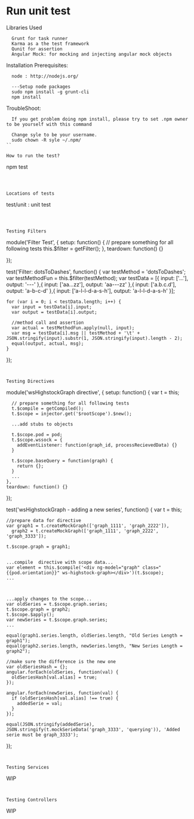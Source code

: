 
Run unit test
===============

Libraries Used
```
  Grunt for task runner
  Karma as a the test framework
  Qunit for assertion
  Angular Mock: for mocking and injecting angular mock objects
```

Installation Prerequisites:
```
  node : http://nodejs.org/

  ---Setup node packages
  sudo npm install -g grunt-cli
  npm install
```

TroubleShoot:
```
  If you get problem doing npm install, please try to set .npm owner to be yourself with this command

  Change syle to be your username.
  sudo chown -R syle ~/.npm/
``

How to run the test?
```
  npm test
```



Locations of tests
```
  test/unit : unit test
```



Testing Filters
```
  module('Filter Test', {
    setup: function() {
      // prepare something for all following tests
      this.$filter = getFilter();
    },
    teardown: function() {}

  });

  test('Filter: dotsToDashes', function() {
    var testMethod = 'dotsToDashes';
    var testMethodFun = this.$filter(testMethod);
    var testData = [{
      input: ['...'],
      output: '---'
    },{
      input: ['aa...zz'],
      output: 'aa---zz'
    },{
      input: ['a.b.c.d'],
      output: 'a-b-c-d'
    },{
      input: ['a-l-l-d-a-s-h'],
      output: 'a-l-l-d-a-s-h'
    }];

    for (var i = 0; i < testData.length; i++) {
      var input = testData[i].input;
      var output = testData[i].output;

      //method call and assertion
      var actual = testMethodFun.apply(null, input);
      var msg = testData[i].msg || testMethod + '\t' + JSON.stringify(input).substr(1, JSON.stringify(input).length - 2);
      equal(output, actual, msg);
    }
  });
```


Testing Directives
```
  module('wsHighstockGraph directive', {
    setup: function() {
      var t = this;

      // prepare something for all following tests
      t.$compile = getCompiled();
      t.$scope = injector.get('$rootScope').$new();

      ...add stubs to objects

      t.$scope.pod = pod;
      t.$scope.wssock = {
        addEventListener: function(graph_id, processRecievedData) {}
      }

      t.$scope.baseQuery = function(graph) {
        return {};
      }
      ...
    },
    teardown: function() {}
  });


  test('wsHighstockGraph - adding a new series', function() {
    var t = this;

    //prepare data for directive
    var graph1 = t.createMockGraph(['graph_1111', 'graph_2222']),
      graph2 = t.createMockGraph(['graph_1111', 'graph_2222', 'graph_3333']);

    t.$scope.graph = graph1;


    ...compile  directive with scope data...
    var element = this.$compile('<div ng-model="graph" class="{{pod.orientation}}" ws-highstock-graph></div>')(t.$scope);
    ...



    ...apply changes to the scope...
    var oldSeries = t.$scope.graph.series;
    t.$scope.graph = graph2;
    t.$scope.$apply();
    var newSeries = t.$scope.graph.series;
    ...

    equal(graph1.series.length, oldSeries.length, "Old Series Length = graph1");
    equal(graph2.series.length, newSeries.length, "New Series Length = graph2");

    //make sure the difference is the new one
    var oldSeriesHash = {};
    angular.forEach(oldSeries, function(val) {
      oldSeriesHash[val.alias] = true;
    });

    angular.forEach(newSeries, function(val) {
      if (oldSeriesHash[val.alias] !== true) {
        addedSerie = val;
      }
    });

    equal(JSON.stringify(addedSerie), JSON.stringify(t.mockSerieData('graph_3333', 'querying')), 'Added serie must be graph_3333');
  });

```


Testing Services
```
  WIP
```


Testing Controllers
```
  WIP
```
